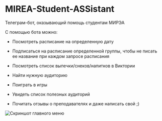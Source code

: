 # MIREA-Student-ASSistant

Телеграм-бот, оказывающий помощь студентам МИРЭА

С помощью бота можно:

* Посмотреть расписание на определенную дату

* Подписаться на расписание определенной группы, чтобы не писать ее название при каждом запросе расписания

* Посмотреть список выпечки/снеков/напитков в Виктории

* Найти нужную аудиторию

* Поиграть в игры

* Увидеть список полезных аудиторий

* Почитать отзывы о преподавателях и даже написать свой ;)

![Скриншот главного меню](https://i.ibb.co/NKpxP8h/Main-Menu.jpg)